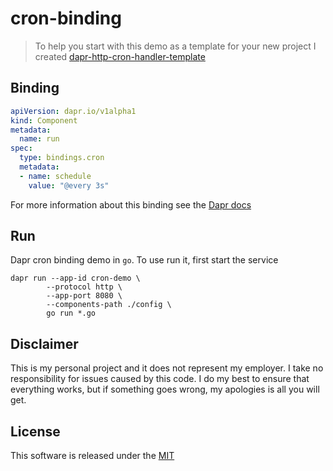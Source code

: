 # cron-binding

> To help you start with this demo as a template for your new project I created [dapr-http-cron-handler-template](https://github.com/mchmarny/dapr-http-cron-handler-template)

## Binding

```yaml
apiVersion: dapr.io/v1alpha1
kind: Component
metadata:
  name: run
spec:
  type: bindings.cron
  metadata:
  - name: schedule
    value: "@every 3s"
```

For more information about this binding see the [Dapr docs](https://github.com/dapr/docs/blob/master/reference/specs/bindings/cron.md)

## Run 

Dapr cron binding demo in `go`. To use run it, first start the service

```shell
dapr run --app-id cron-demo \
	    --protocol http \
	    --app-port 8080 \
	    --components-path ./config \
	    go run *.go
```

## Disclaimer

This is my personal project and it does not represent my employer. I take no responsibility for issues caused by this code. I do my best to ensure that everything works, but if something goes wrong, my apologies is all you will get.

## License

This software is released under the [MIT](../LICENSE)



